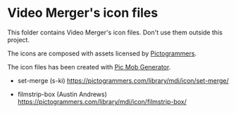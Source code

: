 # Video Merger's icon files

This folder contains Video Merger's icon files. Don't use them outside this project.

The icons are composed with assets licensed by [Pictogrammers](https://pictogrammers.com/).

The icon files has been created with [Pic Mob Generator](https://picmobgenerator.olfsoftware.fr).

* set-merge (s-ki)
https://pictogrammers.com/library/mdi/icon/set-merge/

* filmstrip-box (Austin Andrews)
https://pictogrammers.com/library/mdi/icon/filmstrip-box/
